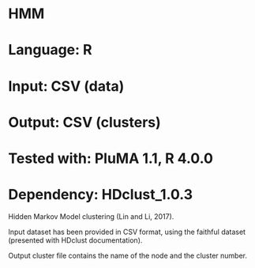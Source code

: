 # HMM
# Language: R
# Input: CSV (data)
# Output: CSV (clusters)
# Tested with: PluMA 1.1, R 4.0.0
# Dependency: HDclust_1.0.3

Hidden Markov Model clustering (Lin and Li, 2017).

Input dataset has been provided in CSV format, using the faithful dataset (presented with HDclust documentation).

Output cluster file contains the name of the node and the cluster number.
